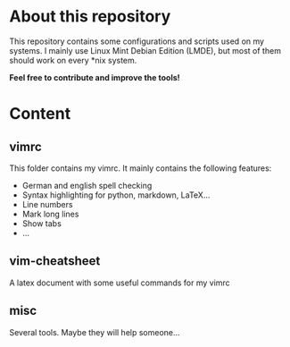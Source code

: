 About this repository
=====================

This repository contains some configurations and scripts used on my
systems. I mainly use Linux Mint Debian Edition (LMDE), but most of them should
work on every \*nix system.

**Feel free to contribute and improve the tools!**

Content
=======

vimrc
-----

This folder contains my vimrc. It mainly contains the following features:

* German and english spell checking
* Syntax highlighting for python, markdown, LaTeX...
* Line numbers
* Mark long lines
* Show tabs
* ...


vim-cheatsheet
--------------

A latex document with some useful commands for my vimrc

misc
----

Several tools. Maybe they will help someone...
